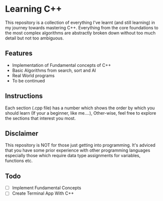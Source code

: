 # Learning C++

This repository is a collection of everything I've learnt (and still learning) in my journey towards mastering C++.
Everything from the core foundations to the most complex algorithms are
abstractly broken down without too much detail but not too ambiguous.

## Features
* Implementation of Fundamental concepts of C++
* Basic Algorithms from search, sort and AI
* Real World programs 
* To be continued

## Instructions
Each section (.cpp file) has a number which shows the order by which you should
learn (If your a beginner, like me....), Other-wise, feel free to explore
the sections that interest you most.

## Disclaimer
This repository is NOT for those just getting into programming. It's adviced
that you have some prior experience with other programming languages especially
those which require data type assignments for variables, functions etc.

## Todo
- [ ] Implement Fundamental Concepts 
- [ ] Create Terminal App With C++ 
